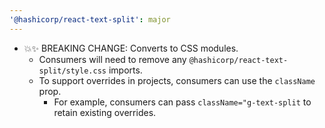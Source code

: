 ```yaml
---
'@hashicorp/react-text-split': major
---
```


- 💥✨ BREAKING CHANGE: Converts to CSS modules.
  - Consumers will need to remove any `@hashicorp/react-text-split/style.css` imports.
  - To support overrides in projects, consumers can use the `className` prop.
    - For example, consumers can pass `className="g-text-split` to retain existing overrides.

